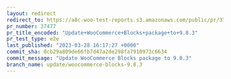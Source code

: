 ```yaml
---
layout: redirect
redirect_to: https://a8c-woo-test-reports.s3.amazonaws.com/public/pr/37477/e2e/index.html
pr_number: 37477
pr_title_encoded: "Update+WooCommerce+Blocks+package+to+9.8.3"
pr_test_type: e2e
last_published: "2023-03-28 16:17:27 +0000"
commit_sha: 0cb29a809de66fb7d47a2de298fa7910973c6634
commit_message: "Update WooCommerce Blocks package to 9.8.3"
branch_name: update/woocommerce-blocks-9.8.3
---
```

